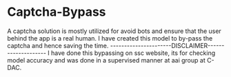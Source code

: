 # Captcha-Bypass
A captcha solution is mostly utilized for avoid bots and ensure that the user behind the app is a real human.
I have created this model to by-pass the captcha and hence saving the time.
----------------------DISCLAIMER--------------------
I have done this bypassing on ssc website, its for checking model accuracy and was done in a supervised manner at aai group at C-DAC. 

